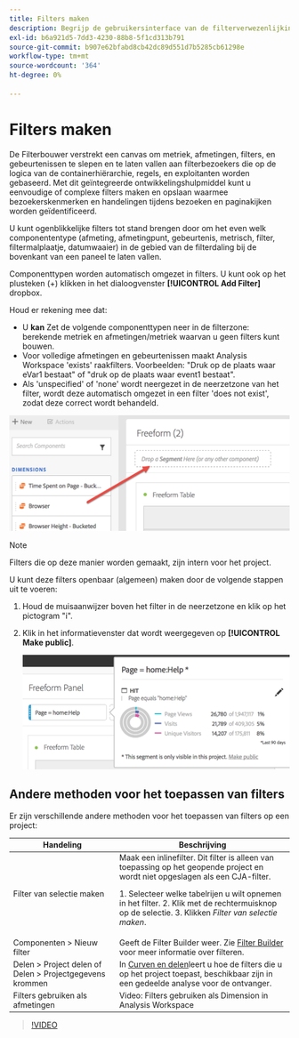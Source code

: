 ```yaml
---
title: Filters maken
description: Begrijp de gebruikersinterface van de filterverwezenlijking.
exl-id: b6a921d5-7dd3-4230-88b8-5f1cd313b791
source-git-commit: b907e62bfabd8cb42dc89d551d7b5285cb61298e
workflow-type: tm+mt
source-wordcount: '364'
ht-degree: 0%

---
```


# Filters maken

De Filterbouwer verstrekt een canvas om metriek, afmetingen, filters, en gebeurtenissen te slepen en te laten vallen aan filterbezoekers die op de logica van de containerhiërarchie, regels, en exploitanten worden gebaseerd. Met dit geïntegreerde ontwikkelingshulpmiddel kunt u eenvoudige of complexe filters maken en opslaan waarmee bezoekerskenmerken en handelingen tijdens bezoeken en paginakijken worden geïdentificeerd.

U kunt ogenblikkelijke filters tot stand brengen door om het even welk componententype (afmeting, afmetingpunt, gebeurtenis, metrisch, filter, filtermalplaatje, datumwaaier) in de gebied van de filterdaling bij de bovenkant van een paneel te laten vallen.

Componenttypen worden automatisch omgezet in filters. U kunt ook op het plusteken (+) klikken in het dialoogvenster **[!UICONTROL Add Filter]** dropbox.

Houd er rekening mee dat:

* U **kan** Zet de volgende componenttypen neer in de filterzone: berekende metriek en afmetingen/metriek waarvan u geen filters kunt bouwen.
* Voor volledige afmetingen en gebeurtenissen maakt Analysis Workspace &#39;exists&#39; raakfilters. Voorbeelden: &quot;Druk op de plaats waar eVar1 bestaat&quot; of &quot;druk op de plaats waar event1 bestaat&quot;.
* Als &#39;unspecified&#39; of &#39;none&#39; wordt neergezet in de neerzetzone van het filter, wordt deze automatisch omgezet in een filter &#39;does not exist&#39;, zodat deze correct wordt behandeld.

![](assets/segment-dropzone.png)

>[!NOTE]
>
>Filters die op deze manier worden gemaakt, zijn intern voor het project.

U kunt deze filters openbaar (algemeen) maken door de volgende stappen uit te voeren:

1. Houd de muisaanwijzer boven het filter in de neerzetzone en klik op het pictogram &quot;i&quot;.
1. Klik in het informatievenster dat wordt weergegeven op **[!UICONTROL Make public]**.

   ![](assets/segment-info.png)

## Andere methoden voor het toepassen van filters

Er zijn verschillende andere methoden voor het toepassen van filters op een project:

| Handeling | Beschrijving |
|--- |--- |
| Filter van selectie maken | Maak een inlinefilter. Dit filter is alleen van toepassing op het geopende project en wordt niet opgeslagen als een CJA-filter.<p> 1. Selecteer welke tabelrijen u wilt opnemen in het filter.  2. Klik met de rechtermuisknop op de selectie.  3. Klikken *Filter van selectie maken*. |
| Componenten > Nieuw filter | Geeft de Filter Builder weer. Zie [Filter Builder](https://experienceleague.adobe.com/docs/analytics/components/segmentation/segmentation-workflow/seg-build.html) voor meer informatie over filteren. |
| Delen > Project delen of Delen > Projectgegevens krommen | In [Curven en delen](https://experienceleague.adobe.com/docs/analytics/analyze/analysis-workspace/curate-share/curate.html#concept_4A9726927E7C44AFA260E2BB2721AFC6)leert u hoe de filters die u op het project toepast, beschikbaar zijn in een gedeelde analyse voor de ontvanger. |
| Filters gebruiken als afmetingen | Video: Filters gebruiken als Dimension in Analysis Workspace |

>[!VIDEO](https://video.tv.adobe.com/v/23974)
